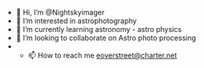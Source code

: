 - 👋 Hi, I’m @Nightskyimager
- 👀 I’m interested in astrophotography
- 🌱 I’m currently learning astronomy - astro physics
- 💞️ I’m looking to collaborate on Astro photo processing
- - 📫 How to reach me eoverstreet@charter.net

<!---
Nightskyimager/Nightskyimager is a ✨ special ✨ repository because its `README.md` (this file) appears on your GitHub profile.
You can click the Preview link to take a look at your changes.
--->
